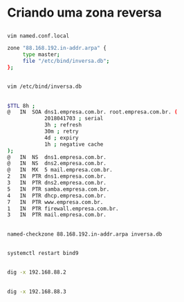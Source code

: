 # Criando uma zona reversa

##
```sh
vim named.conf.local

zone "88.168.192.in-addr.arpa" {
     type master;
     file "/etc/bind/inversa.db";
};
```


##
```sh 
vim /etc/bind/inversa.db
```

##
```sh
$TTL 8h ;
@	IN	SOA	dns1.empresa.com.br. root.empresa.com.br. (
			2018041703 ; serial
			3h ; refresh
			30m ; retry
			4d ; expiry
			1h ; negative cache
);
@	IN	NS	dns1.empresa.com.br.
@	IN	NS	dns2.empresa.com.br.
@	IN	MX	5 mail.empresa.com.br.
2	IN	PTR	dns1.empresa.com.br.
3	IN	PTR	dns2.empresa.com.br.
5	IN	PTR samba.empresa.com.br.
4	IN	PTR	dhcp.empresa.com.br.
7	IN	PTR	www.empresa.com.br.
1	IN	PTR	firewall.empresa.com.br.
3	IN	PTR	mail.empresa.com.br.
```


## 
```sh
named-checkzone 88.168.192.in-addr.arpa inversa.db
```

##
```sh
systemctl restart bind9
```

##
```sh
dig -x 192.168.88.2
```

##
```sh
dig -x 192.168.88.3
```
